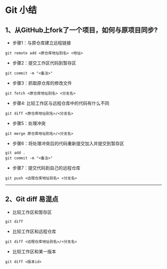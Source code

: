 # Git 小结
## 1、从GitHub上fork了一个项目，如何与原项目同步?
* 步骤1：与原仓库建立远程链接 
````
git remote add <原仓库地址别名> <地址>
````
* 步骤2：提交工作区代码到暂存区
````
git commit -m "<备注>" 
````
* 步骤3：抓取原仓库的修改文件
````
git fetch <原仓库地址别名> <分支名>
````
* 步骤4: 比较工作区与远程仓库中的代码有什么不同
````
git diff <原仓库地址别名>/<分支名>
````
* 步骤5：处理冲突
````
git merge 原仓库地址别名>/<分支名>
````
* 步骤6：将处理冲突后的代码重新提交加入并提交到暂存区
````
git add .
git commit -m "<备注>"
````
* 步骤7：提交代码到自己的远程仓库
````
git push <远程仓库地址别名> <分支名>
````
---
## 2、Git diff 易混点
* 比较工作区和暂存区
```
git diff 
```
* 比较工作区和远程仓库
````
git diff <远程仓库地址别名>/<分支名>
````
* 比较工作区和某一版本
````
git diff <版本id>
````

